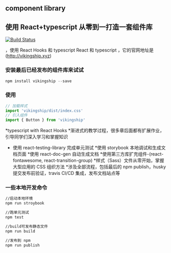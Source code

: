 ##  component library
## 使用 React+typescript 从零到一打造一套组件库

[![Build Status](https://travis-ci.com/vikingmute/vikingship.svg?token=mHoDqxyxXWX5BSpu8L9y&branch=master)](https://travis-ci.com/vikingmute/vikingship)

，使用 React Hooks 和 typescript
 React 和 typescript ，它的官网地址是(http://vikingship.xyz)


### 安装最后已经发布的组件库来试试

~~~javascript
npm install vikingship --save
~~~

### 使用

~~~javascript
// 加载样式
import 'vikingship/dist/index.css'
// 引入组件
import { Button } from 'vikingship'
~~~



*typescript with React Hooks
*渐进式的教学过程，很多章后面都有扩展作业，引导同学们深入学习和掌握知识
* 使用 react-testing-library 完成单元测试
*使用 storybook 本地调试和生成文档页面
*使用 react-doc-gen 自动生成文档
*使用第三方库扩充组件-(react-fontawesome, react-transition-group)
*样式（Sass）文件从零开始，掌握大型应用的 CSS 组织方法
*涉及全部流程，包括最后的 npm publish，husky提交发布前验证，travis CI/CD 集成，发布文档站点等

### 一些本地开发命令

~~~bash
//启动本地环境
npm run stroybook

//跑单元测试
npm test

//build可发布静态文件
npm run build

//发布到 npm
npm run publish
~~~
